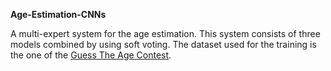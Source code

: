 **Age-Estimation-CNNs** 

A multi-expert system for the age estimation. This system consists of three models combined by using soft voting. The dataset used for the training is the one of the [Guess The Age Contest](gta2021.unisa.it).
